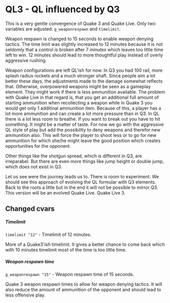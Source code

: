 # QL3 - QL influenced by Q3

This is a very gentle convergence of Quake 3 and Quake Live. Only two variables are adjusted: `g_weaponrespawn` and `timelimit`.

Weapon respawn is changed to 15 seconds to enable weapon denying tactics. The time limit was slightly increased to 12 minutes because it is not seldomly that a control is broken after 7 minutes which leaves too little time left to win. 12 minutes should lead to more thoughtful play instead of overly aggressive rushing.

Weapon configurations are left QL'ish for now. In Q3 you had 100 rail, more splash radius rockets and a much stronger shaft. Since people aim a lot better these days, the adjustments made to the damage somewhat reflects that. Otherwise, overpowered weapons might be seen as a gameplay element. They might work if there is less ammunition available. The problem with Quake Live in that regard is, that you get an additional full amount of starting ammunition when recollecting a weapon while in Quake 3 you would get only 1 additinal ammunition item. Because of this, a player has a lot more ammunition and can create a lot more pressure than in Q3. In QL there is a lot less room to breathe. If you want to break out you have to hit something. It might be a matter of taste. For now we go with the aggressive QL style of play but add the possibility to deny weapons and therefor new ammunition also. This will force the player to shoot less or to go for new ammunition for which she/he might leave the good position which creates opportunities for the opponent. 

Other things like the shotgun spread, which is different in Q3, are irreparabel. But there are even more things like jump height or double jump, which does not exist in Q3.

Let us see were the journey leads us to. There is room to experiment. We should see this approach of evolving the QL formular with Q3 elements. Back to the roots a little but in the end it will not be possible to mirror Q3. This version will be an evolved Quake Live. Quake Live 3.

## Changed cvars

##### Timelimit

`timelimit "12"` - Timelimit of 12 minutes.

More of a Quake3'ish timelimit. It gives a better chance to come back which with 10 minutes timelimit most of the time is too little time.

##### Weapon respawn time

`g_weaponrespawn "15"` - Weapon respawn time of 15 seconds.

Quake 3 weapon respawn times to allow for weapon denying tactics. It will also reduce the amount of ammunition of the opponent and should lead to less offensive play.